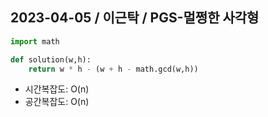 ## 2023-04-05 / 이근탁 / PGS-멀쩡한 사각형


```python
import math

def solution(w,h):
    return w * h - (w + h - math.gcd(w,h))
```

- 시간복잡도: O(n)
- 공간복잡도: O(n)
